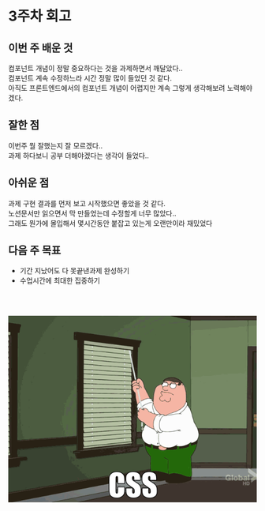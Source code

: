 <!-- 여기에 3주차 회고 내용을 작성해주세요 -->

# **3주차 회고**

## 이번 주 배운 것

컴포넌트 개념이 정말 중요하다는 것을 과제하면서 깨달았다.. <br>
컴포넌트 계속 수정하느라 시간 정말 많이 들었던 것 같다. <br>
아직도 프론트엔드에서의 컴포넌트 개념이 어렵지만 계속 그렇게 생각해보려 노력해야겠다.

## 잘한 점

이번주 뭘 잘했는지 잘 모르겠다..<br>
과제 하다보니 공부 더해야겠다는 생각이 들었다..


## 아쉬운 점
과제 구현 결과를 먼저 보고 시작했으면 좋았을 것 같다.<br>
노션문서만 읽으면서 막 만들었는데 수정할게 너무 많았다.. <br>
그래도 뭔가에 몰입해서 몇시간동안 붙잡고 있는게 오랜만이라 재밌었다

## 다음 주 목표

- 기간 지났어도 다 못끝낸과제 완성하기
- 수업시간에 최대한 집중하기

<br><br>

![다음주도 화이팅!](../assets/과제하는나.gif.crdownload 'ㅜ,ㅜ')